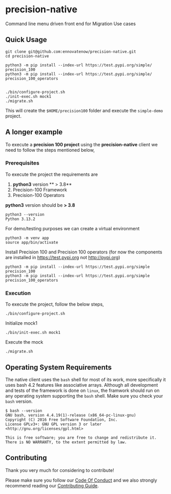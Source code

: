 # precision-native
Command line menu driven front end for Migration Use cases

## Quick Usage
```
git clone git@github.com:ennovatenow/precision-native.git
cd precision-native

python3 -m pip install --index-url https://test.pypi.org/simple/ precision_100
python3 -m pip install --index-url https://test.pypi.org/simple/ precision_100_operators


./bin/configure-project.sh
./init-exec.sh mock1
./migrate.sh
```

This will create the `$HOME/precision100` folder and execute the `simple-demo` project.

## A longer example
To execute a **precision 100 project** using the **precision-native** client we need to follow the steps mentioned below,

### Prerequisites
To execute the project the requirements are

1. **python3** version ** > 3.8**
2. Precision-100 Framework
3. Precision-100 Operators

**python3** version should be **> 3.8**
   
```
python3 --version
Python 3.13.2
```

For demo/testing purposes we can create a virtual environment

```
python3 -m venv app
source app/bin/activate
```

Install Precision 100 and Precision 100 operators (for now the components are installed in https://test.pypi.org not http://pypi.org)

```
python3 -m pip install --index-url https://test.pypi.org/simple precision_100
python3 -m pip install --index-url https://test.pypi.org/simple precision_100_operators
```

### Execution
To execute the project, follow the below steps,

```
./bin/configure-project.sh
```


Initialize mock1

```
./bin/init-exec.sh mock1
```

Execute the mock
```
./migrate.sh
```


## Operating System Requirements
The native client uses the `bash` shell for most of its work, more specifically it uses bash 4.2 features like associative arrays. Although all development and tests of the framework is done on `linux`, the framwork should run on any operating system supporting the `bash` shell.
Make sure you check your `bash` version.

```
$ bash --version
GNU bash, version 4.4.19(1)-release (x86_64-pc-linux-gnu)
Copyright (C) 2016 Free Software Foundation, Inc.
License GPLv3+: GNU GPL version 3 or later <http://gnu.org/licenses/gpl.html>

This is free software; you are free to change and redistribute it.
There is NO WARRANTY, to the extent permitted by law.
```

## Contributing
Thank you very much for considering to contribute!

Please make sure you follow our [Code Of Conduct](CODE_OF_CONDUCT.md) and we also strongly recommend reading our [Contributing Guide](CONTRIBUTING.md).
